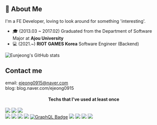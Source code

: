 ## 🐰 About Me 


I'm a FE Developer, loving to look around for something 'interesting'. 
- 🎓 (2013.03 ~ 2017.02) Graduated from the Department of Software Major at **Ajou University**
- 💻 (2021.~) **RIOT GAMES Korea** Software Engineer (Backend)

![Eunjeong's GitHub stats](https://github-readme-stats.vercel.app/api?username=ejeong0915&show_icons=true&theme=dracula)

## Contact me ##
email: ejeong0915@naver.com   
blog: blog.naver.com/ejeong0915

<h4 align=center>Techs that I've used at least once</h4>

<img src="https://img.shields.io/badge/Java-007396?style=flat&logo=Java&logoColor=white"/></a>
<img src="https://img.shields.io/badge/C++-00599C?style=flat&logo=C%2B%2B&logoColor=white"/></a>
<img src="https://img.shields.io/badge/Apple-000000?style=flat-square&logo=Apple&logoColor=white"/></a>
<br><a><img src="https://img.shields.io/badge/Node.js-04B431?style=flat-square&logo=Node.js&logoColor=white"/></a>
<img src="https://img.shields.io/badge/html-blueviolet?style=flat-square&logo=HTML5&logoColor=white"/>
<img src="https://img.shields.io/badge/CSS3-FFEB46?style=flat-square&logo=CSS3&logoColor=white"/> </a>
<img src="https://img.shields.io/badge/ORACLE-F80000?style=flat&logo=Oracle&logoColor=white"/></a>
[![GraphQL Badge](https://img.shields.io/badge/GraphQL-E10098?style=flat-square&logo=GraphQL&logoColor=white)](https://graphql.org/)
<img src="https://img.shields.io/badge/MySQL-4479A1?style=flat-square&logo=MySQL&logoColor=white"/></a>
<img src="https://img.shields.io/badge/Linux-828282?style=flat-square&logo=Linux&logoColor=white"/> </a> <img src="https://img.shields.io/badge/Python-FABCBC?style=flat-square&logo=Python&logoColor=white"/> </a>
<img src="https://img.shields.io/badge/JavaScript-F7DF1E?style=flat-square&logo=JavaScript&logoColor=white"/></a>
</p>

<br>

